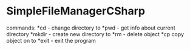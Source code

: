 # SimpleFileManagerCSharp

commands:
*cd <path> - change directory to <path>
*pwd - get info about current directory
*mkdir <path> - create new directory to <path>
*rm <path> - delete object
*cp <path1> <path2> copy object on <path1> to <path2>
*exit - exit the program
